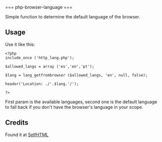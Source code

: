 === php-browser-language ===

Simple function to determine the default language of the browser.

## Usage

Use it like this:

```
<?php
include_once ('http_lang.php');

$allowed_langs = array ('es','en','pt');

$lang = lang_getfrombrowser ($allowed_langs, 'en', null, false);

header('Location: ./'.$lang.'/');

?>
```

First param is the available languages, second one is the default language to fall back if you don't have the browser's language in your scope.

## Credits

Found it at [SelfHTML](http://aktuell.de.selfhtml.org/artikel/php/httpsprache/)
